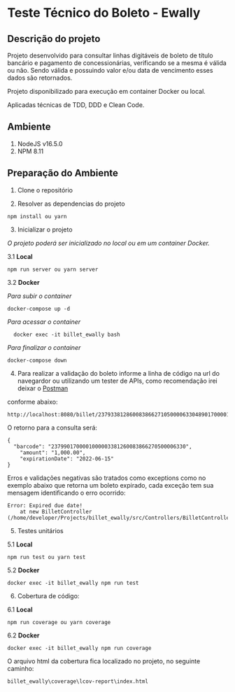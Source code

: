 # Teste Técnico do Boleto - Ewally

## Descrição do projeto

Projeto desenvolvido para consultar linhas digitáveis de boleto de título bancário e pagamento de concessionárias, verificando se a mesma é válida ou não. 
Sendo válida e possuindo valor e/ou data de vencimento esses dados são retornados.

Projeto disponibilizado para execução em container Docker ou local.

Aplicadas técnicas de TDD, DDD e Clean Code.


## Ambiente


1. NodeJS  v16.5.0
2. NPM 8.11


## Preparação do Ambiente


1. Clone o repositório 

2. Resolver as dependencias do projeto


```
npm install ou yarn 
```


3. Inicializar o projeto

*O projeto poderá ser inicializado no local ou em um container Docker.*


3.1 **Local**


```
npm run server ou yarn server
```

3.2 **Docker**


*Para subir o container*

```
docker-compose up -d
```

*Para acessar o container*

```
  docker exec -it billet_ewally bash
```

*Para finalizar o container*

```
docker-compose down
```


4. Para realizar a validação do boleto informe a linha de código na url do navegardor ou utilizando um tester de APIs, como recomendação irei deixar o <a href="https://web.postman.co/home" target="_blank">Postman</a>

conforme abaixo:


```
http://localhost:8080/billet/23793381286008386627105000063304890170000100000
```

O retorno para a consulta será:


```
{
  "barcode": "2379901700001000003381260083866270500006330",
    "amount": "1,000.00",
    "expirationDate": "2022-06-15"
}
```

Erros e validações negativas são tratados como exceptions como no exemplo abaixo que retorna um boleto expirado, cada exceção tem sua mensagem identificando o erro ocorrido:


```
Error: Expired due date!
    at new BilletController (/home/developer/Projects/billet_ewally/src/Controllers/BilletController.ts:8:47)
```


5. Testes unitários


5.1 **Local**

```
npm run test ou yarn test
```

5.2 **Docker**

```
docker exec -it billet_ewally npm run test
```


6. Cobertura de código:

6.1 **Local**

```
npm run coverage ou yarn coverage
```

6.2 **Docker**

```
docker exec -it billet_ewally npm run coverage
```

O arquivo html da cobertura fica localizado no projeto, no seguinte caminho:

```
billet_ewally\coverage\lcov-report\index.html
```
